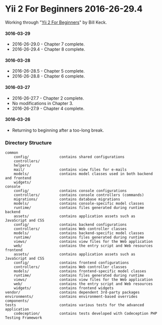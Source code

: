 Yii 2 For Beginners 2016-26-29.4
================================

Working through "[Yii 2 For Beginners](https://leanpub.com/yii2forbeginners)" by Bill Keck.

#### 3016-03-29

* 2016-26-29.0 - Chapter 7 complete.
* 2016-26-29.4 - Chapter 8 complete.

#### 3016-03-28

* 2016-26-28.5 - Chapter 5 complete.
* 2016-26-28.8 - Chapter 6 complete.

#### 3016-03-27

* 2016-26-27.7 - Chapter 2 complete.
* No modifications in Chapter 3.
* 2016-26-27.9 - Chapter 4 complete.

#### 3016-03-26

* Returning to beginning after a too-long break.

### Directory Structure

```
common
    config/              contains shared configurations
    controllers/
    helpers/
    mail/                contains view files for e-mails
    models/              contains model classes used in both backend and frontend
    widgets/
console
    config/              contains console configurations
    controllers/         contains console controllers (commands)
    migrations/          contains database migrations
    models/              contains console-specific model classes
    runtime/             contains files generated during runtime
backend
    assets/              contains application assets such as JavaScript and CSS
    config/              contains backend configurations
    controllers/         contains Web controller classes
    models/              contains backend-specific model classes
    runtime/             contains files generated during runtime
    views/               contains view files for the Web application
    web/                 contains the entry script and Web resources
frontend
    assets/              contains application assets such as JavaScript and CSS
    config/              contains frontend configurations
    controllers/         contains Web controller classes
    models/              contains frontend-specific model classes
    runtime/             contains files generated during runtime
    views/               contains view files for the Web application
    web/                 contains the entry script and Web resources
    widgets/             contains frontend widgets
vendor/                  contains dependent 3rd-party packages
environments/            contains environment-based overrides
components/
tests                    contains various tests for the advanced application
    codeception/         contains tests developed with Codeception PHP Testing Framework
```
